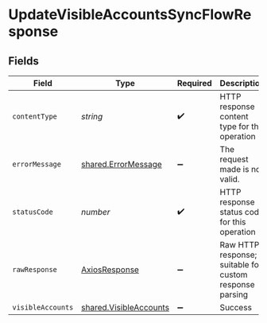 # UpdateVisibleAccountsSyncFlowResponse


## Fields

| Field                                                            | Type                                                             | Required                                                         | Description                                                      |
| ---------------------------------------------------------------- | ---------------------------------------------------------------- | ---------------------------------------------------------------- | ---------------------------------------------------------------- |
| `contentType`                                                    | *string*                                                         | :heavy_check_mark:                                               | HTTP response content type for this operation                    |
| `errorMessage`                                                   | [shared.ErrorMessage](../../models/shared/errormessage.md)       | :heavy_minus_sign:                                               | The request made is not valid.                                   |
| `statusCode`                                                     | *number*                                                         | :heavy_check_mark:                                               | HTTP response status code for this operation                     |
| `rawResponse`                                                    | [AxiosResponse](https://axios-http.com/docs/res_schema)          | :heavy_minus_sign:                                               | Raw HTTP response; suitable for custom response parsing          |
| `visibleAccounts`                                                | [shared.VisibleAccounts](../../models/shared/visibleaccounts.md) | :heavy_minus_sign:                                               | Success                                                          |